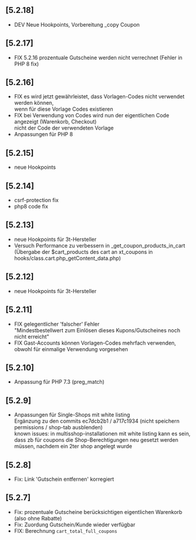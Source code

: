 ## [5.2.18]
- DEV Neue Hookpoints, Vorbereitung _copy Coupon 

## [5.2.17]
- FIX 5.2.16 prozentuale Gutscheine werden nicht verrechnet (Fehler in PHP 8 fix)

## [5.2.16]
- FIX es wird jetzt gewährleistet, dass Vorlagen-Codes nicht verwendet werden können,  
  wenn für diese Vorlage Codes existieren
- FIX bei Verwendung von Codes wird nun der eigentlichen Code angezeigt (Warenkorb, Checkout)  
  nicht der Code der verwendeten Vorlage
- Anpassungen für PHP 8

## [5.2.15]
- neue Hookpoints

## [5.2.14]
- csrf-protection fix
- php8 code fix

## [5.2.13]
- neue Hookpoints für 3t-Hersteller
- Versuch Performance zu verbessern in _get_coupon_products_in_cart  
  (Übergabe der $cart_products des cart an xt_coupons in hooks/class.cart.php_getContent_data.php)

## [5.2.12]
- neue Hookpoints für 3t-Hersteller

## [5.2.11]
- FIX gelegentlicher 'falscher' Fehler \
  "Mindestbestellwert zum Einlösen dieses Kupons/Gutscheines noch nicht erreicht"
- FIX Gast-Accounts können Vorlagen-Codes mehrfach verwenden, obwohl für einmalige Verwendung vorgesehen

## [5.2.10]
- Anpassung für PHP 7.3 (preg_match)

## [5.2.9]
- Anpassungen für Single-Shops mit white listing\
  Ergänzung zu den commits ec7dcb2b1 / a717c1934  (nicht speichern permissions / shop-tab ausblenden)\
  known issues: in multisshop-installationen mit white listing kann es sein,\
  dass zb für coupons die Shop-Berechtigungen neu gesetzt werden müssen, nachdem ein 2ter shop angelegt wurde

## [5.2.8]
- Fix: Link 'Gutschein entfernen' korregiert

## [5.2.7]
- Fix: prozentuale Gutscheine berücksichtigen eigentlichen Warenkorb (also ohne Rabatte)
- Fix: Zuordung Gutschein/Kunde wieder verfügbar
- FIX: Berechnung ```cart_total_full_coupons```